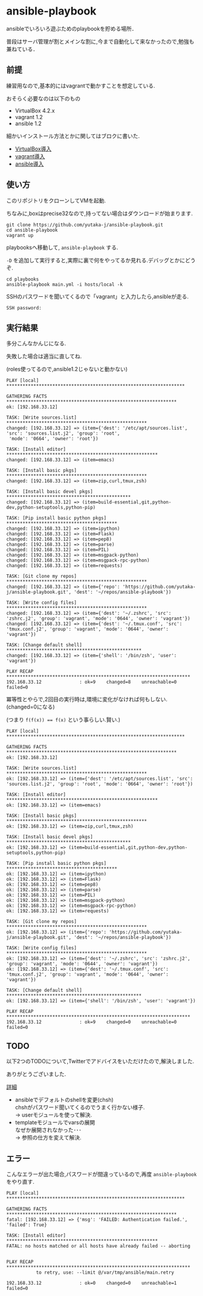 # ansible-playbook
ansibleでいろいろ遊ぶためのplaybookを貯める場所．

普段はサーバ管理が割とメインな割に,今まで自動化して来なかったので,勉強も兼ねている．

## 前提
練習用なので,基本的にはvagrantで動かすことを想定している.

おそらく必要なのは以下のもの
- VirtualBox 4.2.x
- vagrant 1.2
- ansible 1.2

細かいインストール方法とかに関してはブロクに書いた.
- [VirtualBox導入](http://yutaka-j.hatenablog.com/entry/2013/06/14/100511)
- [vagrant導入](http://yutaka-j.hatenablog.com/entry/2013/06/14/141749)
- [ansible導入](http://yutaka-j.hatenablog.com/entry/2013/06/15/154805)

## 使い方
このリポジトリをクローンしてVMを起動.

ちなみに,boxはprecise32なので,持ってない場合はダウンロードが始まります.

```
git clone https://github.com/yutaka-j/ansible-playbook.git
cd ansible-playbook
vagrant up
```

playbooksへ移動して, `ansible-playbook` する.

`-D` を追加して実行すると,実際に裏で何をやってるか見れる.デバッグとかにどうぞ.

```
cd playbooks
ansible-playbook main.yml -i hosts/local -k
```

SSHのパスワードを聞いてくるので「vagrant」と入力したら,ansibleが走る.

```
SSH password:
```

## 実行結果
多分こんなかんじになる.

失敗した場合は適当に直してね.

(roles使ってるので,ansible1.2じゃないと動かない)

```
PLAY [local] ****************************************************************** 

GATHERING FACTS *************************************************************** 
ok: [192.168.33.12]

TASK: [Write sources.list] **************************************************** 
changed: [192.168.33.12] => (item={'dest': '/etc/apt/sources.list', 'src': 'sources.list.j2', 'group': 'root',
 'mode': '0664', 'owner': 'root'})

TASK: [Install editor] ******************************************************** 
changed: [192.168.33.12] => (item=emacs)

TASK: [Install basic pkgs] **************************************************** 
changed: [192.168.33.12] => (item=zip,curl,tmux,zsh)

TASK: [Install basic devel pkgs] ********************************************** 
changed: [192.168.33.12] => (item=build-essential,git,python-dev,python-setuptools,python-pip)

TASK: [Pip install basic python pkgs] ***************************************** 
changed: [192.168.33.12] => (item=ipython)
changed: [192.168.33.12] => (item=Flask)
changed: [192.168.33.12] => (item=pep8)
changed: [192.168.33.12] => (item=parse)
changed: [192.168.33.12] => (item=PIL)
changed: [192.168.33.12] => (item=msgpack-python)
changed: [192.168.33.12] => (item=msgpack-rpc-python)
changed: [192.168.33.12] => (item=requests)

TASK: [Git clone my repos] **************************************************** 
changed: [192.168.33.12] => (item={'repo': 'https://github.com/yutaka-j/ansible-playbook.git', 'dest': '~/repos/ansible-playbook'})

TASK: [Write config files] **************************************************** 
changed: [192.168.33.12] => (item={'dest': '~/.zshrc', 'src': 'zshrc.j2', 'group': 'vagrant', 'mode': '0644', 'owner': 'vagrant'})
changed: [192.168.33.12] => (item={'dest': '~/.tmux.conf', 'src': 'tmux.conf.j2', 'group': 'vagrant', 'mode': '0644', 'owner': 'vagrant'})

TASK: [Change default shell] ************************************************** 
changed: [192.168.33.12] => (item={'shell': '/bin/zsh', 'user': 'vagrant'})

PLAY RECAP ******************************************************************** 
192.168.33.12              : ok=9    changed=8    unreachable=0    failed=0 
```

冪等性とやらで,2回目の実行時は,環境に変化がなければ何もしない.(changed=0になる)

(つまり `f(f(x)) == f(x)` という事らしい.賢い.)

```
PLAY [local] ****************************************************************** 

GATHERING FACTS *************************************************************** 
ok: [192.168.33.12]

TASK: [Write sources.list] **************************************************** 
ok: [192.168.33.12] => (item={'dest': '/etc/apt/sources.list', 'src': 'sources.list.j2', 'group': 'root', 'mode': '0664', 'owner': 'root'})

TASK: [Install editor] ******************************************************** 
ok: [192.168.33.12] => (item=emacs)

TASK: [Install basic pkgs] **************************************************** 
ok: [192.168.33.12] => (item=zip,curl,tmux,zsh)

TASK: [Install basic devel pkgs] ********************************************** 
ok: [192.168.33.12] => (item=build-essential,git,python-dev,python-setuptools,python-pip)

TASK: [Pip install basic python pkgs] ***************************************** 
ok: [192.168.33.12] => (item=ipython)
ok: [192.168.33.12] => (item=Flask)
ok: [192.168.33.12] => (item=pep8)
ok: [192.168.33.12] => (item=parse)
ok: [192.168.33.12] => (item=PIL)
ok: [192.168.33.12] => (item=msgpack-python)
ok: [192.168.33.12] => (item=msgpack-rpc-python)
ok: [192.168.33.12] => (item=requests)

TASK: [Git clone my repos] **************************************************** 
ok: [192.168.33.12] => (item={'repo': 'https://github.com/yutaka-j/ansible-playbook.git', 'dest': '~/repos/ansible-playbook'})

TASK: [Write config files] **************************************************** 
ok: [192.168.33.12] => (item={'dest': '~/.zshrc', 'src': 'zshrc.j2', 'group': 'vagrant', 'mode': '0644', 'owner': 'vagrant'})
ok: [192.168.33.12] => (item={'dest': '~/.tmux.conf', 'src': 'tmux.conf.j2', 'group': 'vagrant', 'mode': '0644', 'owner': 'vagrant'})

TASK: [Change default shell] ************************************************** 
ok: [192.168.33.12] => (item={'shell': '/bin/zsh', 'user': 'vagrant'})

PLAY RECAP ******************************************************************** 
192.168.33.12              : ok=9    changed=0    unreachable=0    failed=0 
```

## TODO
以下2つのTODOについて,Twitterでアドバイスをいただけたので,解決しました.

ありがとうございました.

[詳細](http://yutaka-j.hatenablog.com/entry/2013/06/16/115221)

- ansibleでデフォルトのshellを変更(chsh)  
  chshがパスワード聞いてくるのでうまく行かない様子.  
  -> userモジュールを使って解決.
- templateモジュールでvarsの展開  
  なぜか展開されなかった･･･  
  -> 参照の仕方を変えて解決.

## エラー
こんなエラーが出た場合,パスワードが間違っているので,再度 `ansible-playbook` をやり直す.

```
PLAY [local] ****************************************************************** 

GATHERING FACTS *************************************************************** 
fatal: [192.168.33.12] => {'msg': 'FAILED: Authentication failed.', 'failed': True}

TASK: [Install editor] ******************************************************** 
FATAL: no hosts matched or all hosts have already failed -- aborting


PLAY RECAP ******************************************************************** 
           to retry, use: --limit @/var/tmp/ansible/main.retry

192.168.33.12              : ok=0    changed=0    unreachable=1    failed=0 
```
